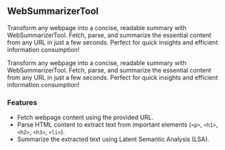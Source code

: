 ## WebSummarizerTool
Transform any webpage into a concise, readable summary with WebSummarizerTool. Fetch, parse, and summarize the essential content from any URL in just a few seconds. Perfect for quick insights and efficient information consumption!

Transform any webpage into a concise, readable summary with WebSummarizerTool. Fetch, parse, and summarize the essential content from any URL in just a few seconds. Perfect for quick insights and efficient information consumption!

### Features

- Fetch webpage content using the provided URL.
- Parse HTML content to extract text from important elements (`<p>`, `<h1>`, `<h2>`, `<h3>`, `<li>`).
- Summarize the extracted text using Latent Semantic Analysis (LSA).
